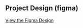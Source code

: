 ## Project Design (figma)
[View the Figma Design](https://www.figma.com/design/3NvU93zhBoqaSOEa8xrX5T/whats-on?m=auto&t=GS4kg3JEyyXbuwjV-1)
